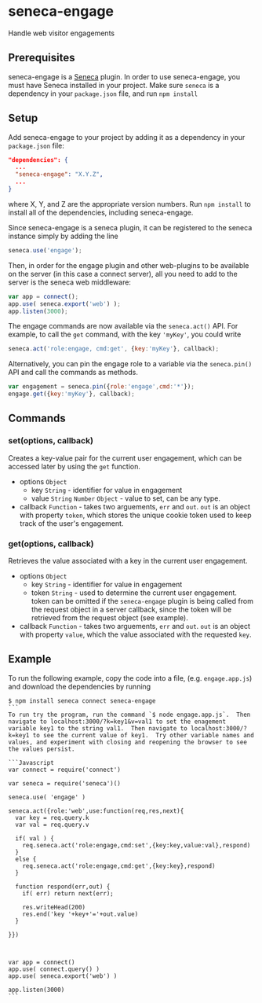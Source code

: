 seneca-engage
=============

Handle web visitor engagements

Prerequisites
-------------

seneca-engage is a [Seneca](http://senecajs.org/) plugin.  In order to use seneca-engage, you must have Seneca installed in your project.  Make sure `seneca` is a dependency in your `package.json` file, and run `npm install`

Setup
-----

Add seneca-engage to your project by adding it as a dependency in your `package.json` file:
```JSON
"dependencies": {
  ...
  "seneca-engage": "X.Y.Z",
  ...
}
```
where X, Y, and Z are the appropriate version numbers. Run `npm install` to install all of the dependencies, including seneca-engage.

Since seneca-engage is a seneca plugin, it can be registered to the seneca instance simply by adding the line

```JavaScript
seneca.use('engage');
```

Then, in order for the engage plugin and other web-plugins to be available on the server (in this case a connect server), all you need to add to the server is the seneca web middleware:

```JavaScript
var app = connect();
app.use( seneca.export('web') );
app.listen(3000);
```

The engage commands are now available via the `seneca.act()` API.  For example, to call the `get` command, with the key `'myKey'`, you could write

```JavaScript
seneca.act('role:engage, cmd:get', {key:'myKey'}, callback);
```

Alternatively, you can pin the engage role to a variable via the `seneca.pin()` API and call the commands as methods.

```JavaScript
var engagement = seneca.pin({role:'engage',cmd:'*'});
engage.get({key:'myKey'}, callback);
```

Commands
--------

### set(options, callback)
Creates a key-value pair for the current user engagement, which can be accessed later by using the `get` function.
* options `Object`
  - key `String` - identifier for value in engagement
  - value `String` `Number` `Object` - value to set, can be any type.
* callback `Function` - takes two arguements, `err` and `out`.  `out` is an object with property `token`, which stores the unique cookie token used to keep track of the user's engagement.

### get(options, callback)
Retrieves the value associated with a key in the current user engagement.
* options `Object`
  - key `String` - identifier for value in engagement
  - token `String` - used to determine the current user engagement.  token can be omitted if the `seneca-engage` plugin is being called from the request object in a server callback, since the token will be retrieved from the request object (see example).
* callback `Function` - takes two arguements, `err` and `out`.  `out` is an object with property `value`, which the value associated with the requested `key`.

Example
-------

To run the following example, copy the code into a file, (e.g. `engage.app.js`) and download the dependencies by running 
````
$ npm install seneca connect seneca-engage
```  
To run try the program, run the command `$ node engage.app.js`.  Then navigate to localhost:3000/?k=key1&v=val1 to set the enagement variable key1 to the string val1.  Then navigate to localhost:3000/?k=key1 to see the current value of key1.  Try other variable names and values, and experiment with closing and reopening the browser to see the values persist.

```Javascript
var connect = require('connect')

var seneca = require('seneca')()

seneca.use( 'engage' )

seneca.act({role:'web',use:function(req,res,next){
  var key = req.query.k
  var val = req.query.v

  if( val ) {
    req.seneca.act('role:engage,cmd:set',{key:key,value:val},respond)
  }
  else {
    req.seneca.act('role:engage,cmd:get',{key:key},respond)
  }

  function respond(err,out) {
    if( err) return next(err);

    res.writeHead(200)
    res.end('key '+key+'='+out.value)
  }

}})



var app = connect()
app.use( connect.query() )
app.use( seneca.export('web') )

app.listen(3000)
```
